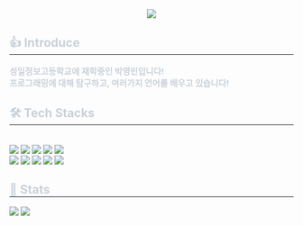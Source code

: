 <div align= "center">
    <img src="https://capsule-render.vercel.app/api?type=waving&color=0:1a6aa8,100:d345c0&height=240&text=Hello!&animation=&fontColor=ffffff&fontSize=60" />
</div>
<div style="text-align: left;"> 
    <h2 style="border-bottom: 1px solid #21262d; color: #c9d1d9;"> 👍 Introduce </h2>  
    <div style="font-weight: 700; font-size: 15px; text-align: left; color: #c9d1d9;"> 성일정보고등학교에 재학중인 박영민입니다!<br>프로그래밍에 대해 탐구하고, 여러가지 언어를 배우고 있습니다! </div> 
</div>
<div style="text-align: left;">
    <h2 style="border-bottom: 1px solid #21262d; color: #c9d1d9;"> 🛠️ Tech Stacks </h2> <br> 
    <div style="margin: ; text-align: left;" "text-align: left;"> <img src="https://img.shields.io/badge/HTML5-E34F26?style=flat&logo=HTML5&logoColor=white">
        <img src="https://img.shields.io/badge/CSS3-1572B6?style=flat&logo=CSS3&logoColor=white">
        <img src="https://img.shields.io/badge/Javascript-F7DF1E?style=flat&logo=Javascript&logoColor=white">
        <img src="https://img.shields.io/badge/jQuery-0769AD?style=flat&logo=jQuery&logoColor=white">
        <img src="https://img.shields.io/badge/Java-007396?style=flat&logo=Java&logoColor=white">
        <br/><img src="https://img.shields.io/badge/Python-3776AB?style=flat&logo=Python&logoColor=white">
        <img src="https://img.shields.io/badge/Notion-000000?style=flat&logo=Notion&logoColor=white">
        <img src="https://img.shields.io/badge/Github-181717?style=flat&logo=Github&logoColor=white">
        <img src="https://img.shields.io/badge/Git-F05032?style=flat&logo=Git&logoColor=white">
        <img src="https://img.shields.io/badge/Docker-2496ED?style=flat&logo=Docker&logoColor=white">
        <br/>
    </div>
</div>
<div style="text-align: left;"> 
    <h2 style="border-bottom: 1px solid #21262d; color: #c9d1d9;"> 🏅 Stats </h2> 
    <div style="text-align: left;">
        <img src="http://mazassumnida.wtf/api/v2/generate_badge?boj=yunyg78"/> 
        <img src="https://github-readme-stats.vercel.app/api/top-langs/?username=kimyangmin&layout=compact&bg_color=180,dcdcdc,a9a9a9&title_color=000000&text_color=000000"/>
    </div>
</div>
